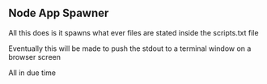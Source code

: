 ##  Node App Spawner

All this does is it spawns what ever files are stated inside the scripts.txt file

Eventually this will be made to push the stdout to a terminal window on a browser screen

All in due time
